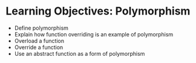 # Learning Objectives: Polymorphism
- Define polymorphism
- Explain how function overriding is an example of polymorphism
- Overload a function
- Override a function
- Use an abstract function as a form of polymorphism